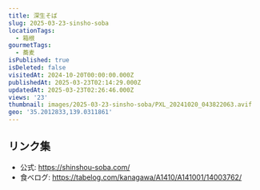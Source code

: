 ```yaml
---
title: 深生そば
slug: 2025-03-23-sinsho-soba
locationTags:
  - 箱根
gourmetTags:
  - 蕎麦
isPublished: true
isDeleted: false
visitedAt: 2024-10-20T00:00:00.000Z
publishedAt: 2025-03-23T02:14:29.000Z
updatedAt: 2025-03-23T02:26:46.000Z
views: '23'
thumbnail: images/2025-03-23-sinsho-soba/PXL_20241020_043822063.avif
geo: '35.2012833,139.0311861'
---
```



## リンク集
- 公式: https://shinshou-soba.com/
- 食べログ: https://tabelog.com/kanagawa/A1410/A141001/14003762/
